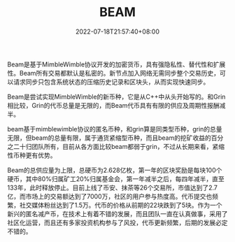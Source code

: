 ﻿---
weight: 
title: "BEAM"
description: "Beam是基于MimbleWimble协议开发的加密货币，具有强隐私性、替代性和扩展性"
date: 2022-07-18T21:57:40+08:00
lastmod: 2022-07-18T16:45:40+08:00
draft: false
authors: ["qianxun"]
featuredImage: "beam.webp"
link: "https://1234btc.com/qk/beam.html"
tags: ["数字代币","BEAM"]
categories: ["navigation"]
navigation: ["数字代币"]
lightgallery: true
toc: true
pinned: false
recommend: false
recommend1: false
---


Beam是基于MimbleWimble协议开发的加密货币，具有强隐私性、替代性和扩展性。Beam所有交易都默认是私密的。新节点加入网络无需同步整个交易历史，可以请求同步只包含系统状态的压缩历史记录和区块头，从而实现快速同步。

Beam是尝试实现MimbleWimble的新币种，它是从C++中从头开始写的。和Grin相比较，Grin的代币总量是无限的，而Beam代币具有有限的供应及周期性报酬减半。

beam基于mimblewimble协议的匿名币种，和grin算是同类型币种，grin的总量无限，但beam的总量有限，属于通货紧缩型币种，而且beam的挖矿收益的百分之二十归团队所有，目前从各方面比较beam都弱于grin，不过从长期来看，紧缩性币种更有优势。

Beam的总供应量为上限，总硬币为2.628亿枚，第一年的区块奖励是每块100个硬币，其中80%归属矿工20%归属基金会，第一年减半之后，每四年减半，直至133年，此时释放停止。目前上线了币安、抹茶等26个交易所，市值达到了2.7亿，而市场上的交易额达到了7000万，社区的用户参与热度高。代币提交也频繁，社交媒体粉丝达到了1.5万。代币的价格从前期的22块跌到了5块。作为一个新兴的匿名减产币，在技术上有着不错的发展，而且团队一直在认真做事，采用了社区化运营，而且还有多家投资机构参与了风投，代币更新频繁，后期的发展必定不错的。